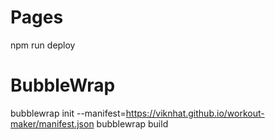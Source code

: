 # Pages
npm run deploy

# BubbleWrap
bubblewrap init --manifest=https://viknhat.github.io/workout-maker/manifest.json
bubblewrap build
